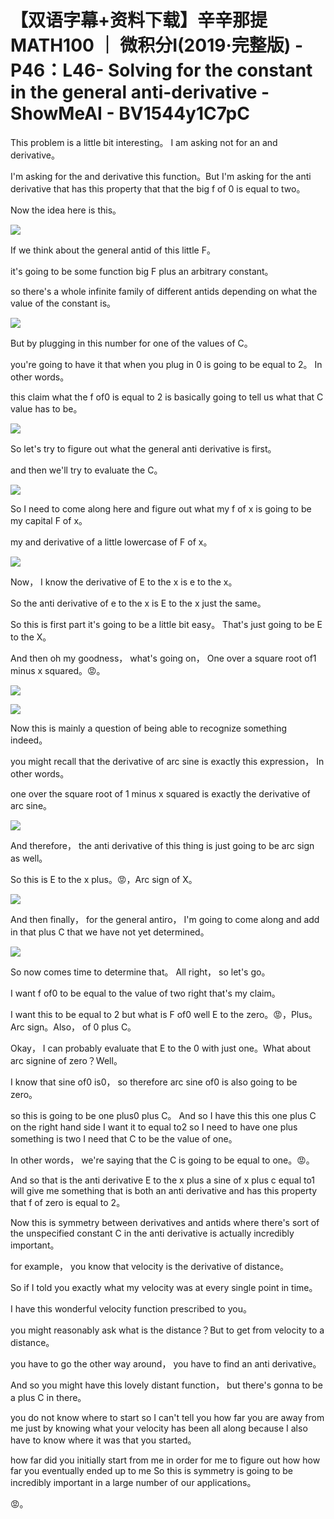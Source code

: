 # 【双语字幕+资料下载】辛辛那提 MATH100 ｜ 微积分Ⅰ(2019·完整版) - P46：L46- Solving for the constant in the general anti-derivative - ShowMeAI - BV1544y1C7pC

This problem is a little bit interesting。 I am asking not for an and derivative。

 I'm asking for the and derivative this function。But I'm asking for the anti derivative that has this property that that the big f of 0 is equal to two。

 Now the idea here is this。

![](img/e92ebf4dfc9442cf6d87fa337c63a38b_1.png)

If we think about the general antid of this little F。

 it's going to be some function big F plus an arbitrary constant。

 so there's a whole infinite family of different antids depending on what the value of the constant is。



![](img/e92ebf4dfc9442cf6d87fa337c63a38b_3.png)

But by plugging in this number for one of the values of C。

 you're going to have it that when you plug in 0 is going to be equal to 2。 In other words。

 this claim what the f of0 is equal to 2 is basically going to tell us what that C value has to be。



![](img/e92ebf4dfc9442cf6d87fa337c63a38b_5.png)

So let's try to figure out what the general anti derivative is first。

 and then we'll try to evaluate the C。

![](img/e92ebf4dfc9442cf6d87fa337c63a38b_7.png)

So I need to come along here and figure out what my f of x is going to be my capital F of x。

 my and derivative of a little lowercase of F of x。



![](img/e92ebf4dfc9442cf6d87fa337c63a38b_9.png)

Now， I know the derivative of E to the x is e to the x。

 So the anti derivative of e to the x is E to the x just the same。

 So this is first part it's going to be a little bit easy。 That's just going to be E to the X。

 And then oh my goodness， what's going on， One over a square root of1 minus x squared。😡。



![](img/e92ebf4dfc9442cf6d87fa337c63a38b_11.png)

![](img/e92ebf4dfc9442cf6d87fa337c63a38b_12.png)

Now this is mainly a question of being able to recognize something indeed。

 you might recall that the derivative of arc sine is exactly this expression， In other words。

 one over the square root of 1 minus x squared is exactly the derivative of arc sine。



![](img/e92ebf4dfc9442cf6d87fa337c63a38b_14.png)

And therefore， the anti derivative of this thing is just going to be arc sign as well。

 So this is E to the x plus。😡，Arc sign of X。

![](img/e92ebf4dfc9442cf6d87fa337c63a38b_16.png)

And then finally， for the general antiro， I'm going to come along and add in that plus C that we have not yet determined。



![](img/e92ebf4dfc9442cf6d87fa337c63a38b_18.png)

So now comes time to determine that。 All right， so let's go。

 I want f of0 to be equal to the value of two right that's my claim。

 I want this to be equal to 2 but what is F of0 well E to the zero。😡，Plus。Arc sign。Also， of 0 plus C。

 Okay， I can probably evaluate that E to the 0 with just one。What about arc signine of zero？Well。

 I know that sine of0 is0， so therefore arc sine of0 is also going to be  zero。

 so this is going to be  one plus0 plus C。 And so I have this this one plus C on the right hand side I want it to equal to2 so I need to have one plus something is two I need that C to be the value of one。

 In other words， we're saying that the C is going to be equal to one。😡。

And so that is the anti derivative E to the x plus a sine of x plus c equal to1 will give me something that is both an anti derivative and has this property that f of zero is equal to 2。

Now this is symmetry between derivatives and antids where there's sort of the unspecified constant C in the anti derivative is actually incredibly important。

 for example， you know that velocity is the derivative of distance。

So if I told you exactly what my velocity was at every single point in time。

 I have this wonderful velocity function prescribed to you。

 you might reasonably ask what is the distance？But to get from velocity to a distance。

 you have to go the other way around， you have to find an anti derivative。

And so you might have this lovely distant function， but there's gonna to be a plus C in there。

 you do not know where to start so I can't tell you how far you are away from me just by knowing what your velocity has been all along because I also have to know where it was that you started。

 how far did you initially start from me in order for me to figure out how how far you eventually ended up to me So this is symmetry is going to be incredibly important in a large number of our applications。

😡。